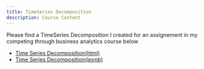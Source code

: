 ```yaml
---
title: TimeSeries Decomposition
description: Course Content
---
```


Please find a TimeSeries Decomposition I created for an assignement in my competing through business analytics course below
- [Time Series Decomposition(html)](TimeSeries.html)
- [Time Series Decomposition(ipynb)](TimeSeries.ipynb)
